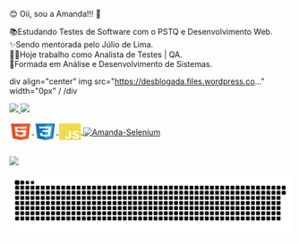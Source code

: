 😊 Oii, sou a Amanda!!! 👋
 
📚Estudando Testes de Software com o PSTQ e Desenvolvimento Web.<br>
✨Sendo mentorada pelo Júlio de Lima.<br>
👩‍💻Hoje trabalho como Analista de Testes | QA.<br>
🚀Formada em Análise e Desenvolvimento de Sistemas.<br>

div align="center"
img src="https://desblogada.files.wordpress.co..." width="0px" /
/div

 <div>
  <a href="https://github.com/AmandaLimasiva">
  <img height="160em" src="https://github-readme-stats.vercel.app/api?username=AmandaLimasiva&show_icons=true&theme=blueberry&include_all_commits=true&count_private=true"/>
  <img height="160em" src="https://github-readme-stats.vercel.app/api/top-langs/?username=AmandaLimasiva&layout=compact&langs_count=7&theme=blueberry"/>
</div>


<div style="display: inline_block">
<br>
  <img align="center" alt="Amanda-HTML" height="30" width="40" src="https://raw.githubusercontent.com/devicons/devicon/master/icons/html5/html5-original.svg">
  <img align="center" alt="Amanda-CSS" height="30" width="40"  src="https://raw.githubusercontent.com/devicons/devicon/master/icons/css3/css3-original.svg">
  <img align="center" alt="Amanda-JS" height="30" width="40"   src="https://raw.githubusercontent.com/devicons/devicon/master/icons/javascript/javascript-plain.svg"/>
  <img align="center" alt="Amanda-Selenium" height="30" width="40"   <img src="https://cdn.jsdelivr.net/gh/devicons/devicon/icons/selenium/selenium-original.svg" />
            
          
 
 ##
<div>
  <a href="https://www.linkedin.com/in/amanda-l-1390b6138/" target="_blank"><img src="https://img.shields.io/badge/-LinkedIn-%230077B5?style=for-the-badge&logo=linkedin&logoColor=white" target="_blank"></a> 
</div>

![Snake animation](https://github.com/AmandaLimasiva/AmandaLimasiva/blob/output/github-contribution-grid-snake.svg)
